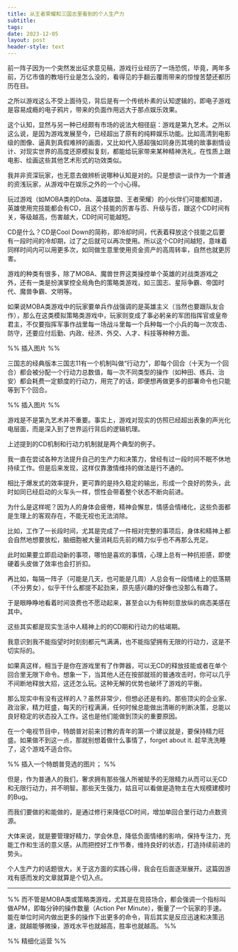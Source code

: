 ```yaml
---
title: 从王者荣耀和三国志里看到的个人生产力
subtitle: 
tags: 
date: 2023-12-05
layout: post
header-style: text
---
```


前一阵子因为一个突然发出征求意见稿，游戏行业经历了一场恐慌，毕竟，两年多前，万亿市值的教培行业是怎么没的，看得见的手翻云覆雨带来的惊惶苦楚还都历历在目。

之所以游戏这么不受上面待见，背后是有一个传统朴素的认知逻辑的，即电子游戏是容易成瘾的电子鸦片，带来的负面作用远大于那点娱乐效果。

这个认知，显然与另一种已经颇有市场的说法大相径庭：游戏是第九艺术。之所以这么说，是因为游戏发展至今，已经超出了原有的纯粹娱乐功能。比如高清到电影级的图像、逼真到真假难辨的画面，又比如代入感超强如同身历其境的故事剧情设计、对现实世界的高度还原模拟复刻，都能给玩家带来某种精神洗礼，在性质上跟电影、绘画这些其他艺术形式的功效类似。

我并非资深玩家，也无意去做辨析说哪种认知是对的。只是想谈一谈作为一个普通的资浅玩家，从游戏中在娱乐之外的一个小心得。

玩过游戏（如MOBA类的Dota、英雄联盟、王者荣耀）的小伙伴们可能都知道，英雄使用完技能都会有CD，且这个技能的厉害与否、升级与否，跟这个CD时间有关，等级越高，伤害越大，CD时间可能越短。

CD是什么？CD是Cool Down的简称，即冷却时间，代表着释放这个技能之后要有一段时间的冷却期，过了之后就可以再次使用。所以这个CD时间越短，意味着同样时间内可以用更多次，如同做生意里使用资金资产的高周转率，自然也就更厉害。

游戏的种类有很多，除了MOBA、魔兽世界这类操控单个英雄的对战类游戏之外，还有一类是扮演掌控全局角色的策略类游戏，如三国志、星际争霸、帝国时代、魔兽争霸、文明等。

如果说MOBA类游戏中的玩家要单兵作战强调的是英雄主义（当然也要跟队友合作），那么在这类模拟策略类游戏中，玩家则变成了事必躬亲的军团指挥官或皇帝君主，不仅要指挥军事作战里每一场战斗里每一个兵种每一个小兵的每一次攻击、防守，还要应付后勤、内政、经济、外交、人才、科技等种种方面。

%% 插入图片 %%

三国志的经典版本三国志11有一个机制叫做“行动力”，即每个回合（十天为一个回合）都会被分配一个行动力总数值，每一次不同类型的操作（如种田、练兵、治安）都会耗费一定额度的行动力，用完了的话，即便想再做更多的部署命令也只能等到下个回合。

%% 插入图片 %%


游戏是不是第九艺术并不重要。事实上，游戏对现实的仿照已经超出表象的声光化电层面，而是深入到了世界运行背后的逻辑机理。

上述提到的CD机制和行动力机制就是两个典型的例子。

我一直在尝试各种方法提升自己的生产力和决策力，曾经有过一段时间不眠不休地持续工作。但是后来发现，这样仅靠激情维持的做法是行不通的。

相比于爆发式的效率提升，更可靠的是持久稳定的输出，形成一个良好的势头，此时如同已经启动的火车头一样，惯性会带着整个状态不断向前进。

为什么是这样呢？因为人的身体会疲倦，精神会懈怠，情感会情绪化，这些负面都是生理上的客观存在，不能无视也无法消除。

比如，工作了一长段时间，尤其是完成了一件相对完整的事项后，身体和精神上都会自然地想要放松，脑细胞被大量消耗后先前的精力似乎也不再那么充足。

此时如果要立即启动新的事项，哪怕是喜欢的事情，心理上总有一种抗拒感，即使硬着头皮做了效率也会打折扣。

再比如，每隔一阵子（可能是几天，也可能是几周）人总会有一段情绪上的低落期（不分男女），似乎干什么都提不起劲来，原先感兴趣的好像也没那么有趣了。

于是眼睁睁地看着时间浪费也不愿动起来，甚至会以为有种刻意放纵的病态美感在其中。



这些其实都是现实生活中人精神上的的CD期和行动力的枯竭期。

我意识到我不能指望时时刻刻都元气满满，也不能指望拥有无限的行动力，这是不切实际的。

如果真这样，相当于是你在游戏里有了作弊器，可以无CD的释放技能或者在单个回合里无限下命令。想象一下，当其他人还在按部就班的普通攻击时，你可以几乎不间断地释放大招，这还怎么玩。这种无解的优势也破坏了游戏的平衡。

那么现实中有没有这样的人？虽然非常少，但想必还是有的。那些顶尖的企业家、政治家，精力旺盛，每天的行程满满，任何时候总能做出清晰的判断决策，总能以良好稳定的状态投入工作。这也是他们能做到顶尖的重要原因。

在一个电视节目中，特朗普对前来讨教的青年的第一个建议就是，要保持精力旺盛。如果做不到这一点，那就别想着做什么事情了，forget about it. 趁早洗洗睡了，这个游戏不适合你。

%% 插入一个特朗普竞选的图片； %%

但是，作为普通人的我们，奢求拥有那些强人所被赋予的无限精力从而可以无CD和无限行动力，并不明智。那些天生强力，姑且可以看做是造物主在大规模建模时的Bug。

而我们要做的和能做的，是通过修行来降低CD时间，增加单回合里行动力点数资源。

大体来说，就是要管理好精力，学会休息，降低负面情绪的影响，保持专注力，充能工作和生活的意义感，从而把控好工作节奏，维持良好的状态，打造持续前进的势头。

个人生产力的话题很大，关于这方面的实践心得，我会在后面逐渐展开。这篇因游戏有感而发的文章就算是个切入点。


---


%% 而不管是MOBA类或策略类游戏，尤其是在竞技场合，都会强调一个指标叫做APM，即每分钟的操作数量（Action Per Minute），衡量了一个玩家的手速。能在单位时间内做出更多的操作下出更多的命令，背后其实是反应迅速和决策迅速，就越能够微操，游戏水平也就越高，胜率也就越高。 %%

%% 精细化运营 %%


